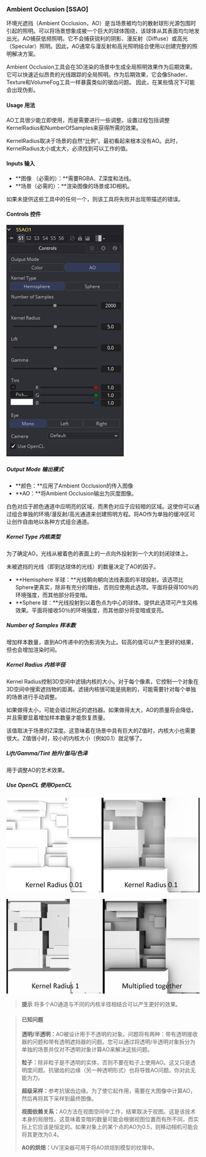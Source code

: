 ### Ambient Occlusion [SSAO]

环境光遮挡（Ambient Occlusion，AO）是当场景被均匀的散射球形光源包围时引起的照明。可以将场景想象成被一个巨大的球体围绕，该球体从其表面均匀地发出光。AO捕获低频照明。它不会捕获锐利的阴影、漫反射（Diffuse）或高光（Specular）照明。因此，AO通常与漫反射和高光照明结合使用以创建完整的照明解决方案。

Ambient Occlusion工具会在3D渲染的场景中生成全局照明效果作为后期效果。它可以快速近似昂贵的光线跟踪的全局照明。作为后期效果，它会像Shader、Texture和VolumeFog工具一样暴露类似的锯齿问题。 因此，在某些情况下可能会出现伪影。

#### Usage 用法

AO工具很少能立即使用，而是需要进行一些调整。设置过程包括调整KernelRadius和NumberOfSamples来获得所需的效果。

KernelRadius取决于场景的自然“比例”。最初看起来根本没有AO。此时，KernelRadius太小或太大，必须找到可以工作的值。

#### Inputs 输入

- **图像 （必需的）：**需要RGBA、Z深度和法线。
- **场景（必需的）：**渲染图像的场景或3D相机。

如果未提供这些工具中的任何一个，则该工具将失败并出现带描述的错误。

#### Controls 控件

![SSAO_Controls](images\SSAO_Controls.png)

##### Output Mode 输出模式

- **颜色：**应用了Ambient Occlusion的传入图像
- **AO：**将Ambient Occlusion输出为灰度图像。

白色对应于颜色通道中应明亮的区域，而黑色对应于应较暗的区域。这使你可以通过组合单独的环境/漫反射/高光通道来创建照明方程。将AO作为单独的缓冲区可让创作自由地以各种方式组合通道。

##### Kernel Type 内核类型

为了确定AO，光线从被着色的表面上的一点向外投射到一个大的封闭球体上。

未被遮挡的光线（即到达球体的光线）的数量决定了AO的因子。

- **Hemisphere 半球：**光线朝向朝向法线表面的半球投射。该选项比Sphere更真实，除非有充分的理由，否则应使用此选项。平面将获得100％的环境强度，而其他部分将变暗。
- **Sphere 球：**光线投射到以着色点为中心的球体。提供此选项可产生风格效果。平面将接收50％的环境强度，而其他部分将变暗或变亮。

##### Number of Samples 样本数

增加样本数量，直到AO传递中的伪影消失为止。较高的值可以产生更好的结果，但也会增加渲染时间。

##### Kernel Radius 内核半径

Kernel Radius控制3D空间中滤镜内核的大小。对于每个像素，它控制一个对象在3D空间中搜索遮挡物的距离。滤镜内核很可能是挑剔的，可能需要针对每个单独的场景进行手动调整。

如果做得太小，可能会错过附近的遮挡器。如果做得太大，AO的质量将会降低，并且需要显着增加样本数量才能恢复质量。

该值取决于场景的Z深度。这意味着在场景中具有巨大的Z值时，内核大小也需要很大。Z值很小时，较小的内核大小（例如0.1）就足够了。

##### Lift/Gamma/Tint 抬升/伽马/色泽

用于调整AO的艺术效果。

##### Use OpenCL 使用OpenCL

![SSAO_UseOpenCL1](images\SSAO_UseOpenCL1.png)

![SSAO_UseOpenCL2](images\SSAO_UseOpenCL2.png)

> **提示** 将多个AO通道与不同的内核半径相结合可以产生更好的效果。


> #### **已知问题**
>
> <b>透明/半透明：</b>AO被设计用于不透明的对象。问题将有两种：带有透明接收器的问题和带有透明遮挡器的问题。您可以通过将透明/半透明对象拆分为单独的场景并仅对不透明对象计算AO来解决这些问题。
>
> <b>粒子：</b>除非粒子是不透明的实体，否则不要在粒子上使用AO。这又只是透明度问题。抗锯齿的边缘（另一种透明形式）也将导致AO问题。你对此无能为力。
>
> <b>超级采样：</b>参考抗锯齿边缘。为了使它起作用，需要在大图像中计算AO，然后再将其下采样到最终图像。
>
> <b>视图依赖关系：</b>AO方法在视图空间中工作，结果取决于视图。这是该技术本身的局限性。这意味着变暗的数量可能会根据视图位置而有所不同，而实际上它应该是恒定的。如果对象上的某个点的AO为0.5，则移动相机可能会将其更改为0.4。
>
> <b>AO的烘焙：</b>UV渲染器可用于将AO烘焙到模型的纹理中。